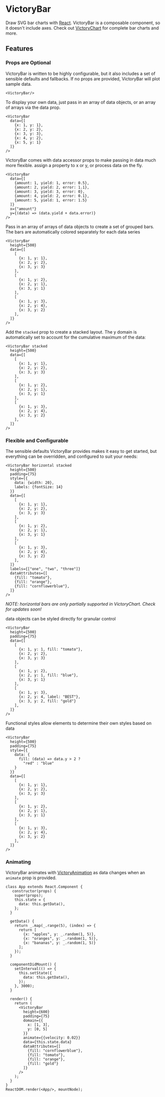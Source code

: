 VictoryBar
=============

Draw SVG bar charts with [React](https://github.com/facebook/react). VictoryBar is a composable component, so it doesn't include axes. Check out [VictoryChart](https://github.com/FormidableLabs/victory-chart) for complete bar charts and more.

## Features

### Props are Optional

VictoryBar is written to be highly configurable, but it also includes a set of sensible defaults and fallbacks. If no props are provided, VictoryBar will plot sample data.

``` playground
<VictoryBar/>
```

To display your own data, just pass in an array of data objects, or an array of arrays via the data prop.

```playground
<VictoryBar
  data={[
    {x: 1, y: 1},
    {x: 2, y: 2},
    {x: 3, y: 3},
    {x: 4, y: 2},
    {x: 5, y: 1}
  ]}
/>
```

VictoryBar comes with data accessor props to make passing in data much more flexible.
assign a property to x or y, or process data on the fly.

```playground
<VictoryBar
  data={[
    {amount: 1, yield: 1, error: 0.5},
    {amount: 2, yield: 2, error: 1.1},
    {amount: 3, yield: 3, error: 0},
    {amount: 4, yield: 2, error: 0.1},
    {amount: 5, yield: 1, error: 1.5}
  ]}
  x={"amount"}
  y={(data) => (data.yield + data.error)}
/>
```

Pass in an array of arrays of data objects to create a set of grouped bars. The bars are automatically colored separately for each data series

```playground
<VictoryBar
  height={500}
  data={[
    [
      {x: 1, y: 1},
      {x: 2, y: 2},
      {x: 3, y: 3}
    ],
    [
      {x: 1, y: 2},
      {x: 2, y: 1},
      {x: 3, y: 1}
    ],
    [
      {x: 1, y: 3},
      {x: 2, y: 4},
      {x: 3, y: 2}
    ],
  ]}
/>
```

Add the `stacked` prop to create a stacked layout. The y domain is automatically set to account for the cumulative maximum of the data:

```playground
<VictoryBar stacked
  height={500}
  data={[
    [
      {x: 1, y: 1},
      {x: 2, y: 2},
      {x: 3, y: 3}
    ],
    [
      {x: 1, y: 2},
      {x: 2, y: 1},
      {x: 3, y: 1}
    ],
    [
      {x: 1, y: 3},
      {x: 2, y: 4},
      {x: 3, y: 2}
    ],
  ]}
/>
```

### Flexible and Configurable

The sensible defaults VictoryBar provides makes it easy to get started, but everything can be overridden, and configured to suit your needs:

```playground
<VictoryBar horizontal stacked
  height={500}
  padding={75}
  style={{
    data: {width: 20},
    labels: {fontSize: 14}
  }}
  data={[
    [
      {x: 1, y: 1},
      {x: 2, y: 2},
      {x: 3, y: 3}
    ],
    [
      {x: 1, y: 2},
      {x: 2, y: 1},
      {x: 3, y: 1}
    ],
    [
      {x: 1, y: 3},
      {x: 2, y: 4},
      {x: 3, y: 2}
    ],
  ]}
  labels={["one", "two", "three"]}
  dataAttributes={[
    {fill: "tomato"},
    {fill: "orange"},
    {fill: "cornflowerblue"},
  ]}
/>
```
*NOTE: horizontal bars are only partially supported in VictoryChart. Check for updates soon!*

data objects can be styled directly for granular control

```playground
<VictoryBar
  height={500}
  padding={75}
  data={[
    [
      {x: 1, y: 1, fill: "tomato"},
      {x: 2, y: 2},
      {x: 3, y: 3}
    ],
    [
      {x: 1, y: 2},
      {x: 2, y: 1, fill: "blue"},
      {x: 3, y: 1}
    ],
    [
      {x: 1, y: 3},
      {x: 2, y: 4, label: "BEST"},
      {x: 3, y: 2, fill: "gold"}
    ],
  ]}
/>
```

Functional styles allow elements to determine their own styles based on data

```playground
<VictoryBar
  height={500}
  padding={75}
  style={{
    data: {
      fill: (data) => data.y > 2 ?
        "red" : "blue"
    }
  }}
  data={[
    [
      {x: 1, y: 1},
      {x: 2, y: 2},
      {x: 3, y: 3}
    ],
    [
      {x: 1, y: 2},
      {x: 2, y: 1},
      {x: 3, y: 1}
    ],
    [
      {x: 1, y: 3},
      {x: 2, y: 4},
      {x: 3, y: 2}
    ],
  ]}
/>
```

### Animating

VictoryBar animates with [VictoryAnimation](http://github.com/formidablelabs/victory-animation) as data changes when an `animate` prop is provided.

```playground_norender
class App extends React.Component {
   constructor(props) {
    super(props);
    this.state = {
      data: this.getData(),
    };
  }

  getData() {
    return _.map(_.range(5), (index) => {
      return [
        {x: "apples", y: _.random(1, 5)},
        {x: "oranges", y: _.random(1, 5)},
        {x: "bananas", y: _.random(1, 5)}
      ];
    });
  }

  componentDidMount() {
    setInterval(() => {
      this.setState({
        data: this.getData(),
      });
    }, 3000);
  }

  render() {
    return (
      <VictoryBar
        height={600}
        padding={75}
        domain={{
          x: [1, 3],
          y: [0, 5]
        }}
        animate={{velocity: 0.02}}
        data={this.state.data}
        dataAttributes={[
          {fill: "cornflowerblue"},
          {fill: "tomato"},
          {fill: "orange"},
          {fill: "gold"}
        ]}
      />  
    );
  }
}
ReactDOM.render(<App/>, mountNode);

```
